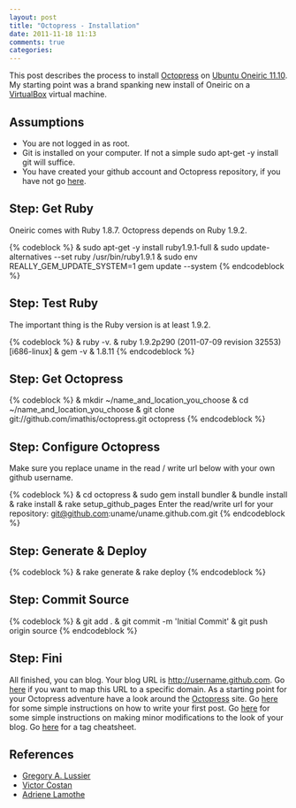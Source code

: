 ```yaml
---
layout: post
title: "Octopress - Installation"
date: 2011-11-18 11:13
comments: true
categories:
---
```


This post describes the process to install [Octopress][001] on [Ubuntu Oneiric 11.10][002]. My starting point was a brand spanking new install of Oneiric on a [VirtualBox][003] virtual machine.

<!--more-->

## Assumptions

* You are not logged in as root.
* Git is installed on your computer. If not a simple sudo apt-get -y install git will suffice.
* You have created your github account and Octopress repository, if you have not go [here][007].

## Step: Get Ruby
Oneiric comes with Ruby 1.8.7. Octopress depends on Ruby 1.9.2.

{% codeblock %}
& sudo apt-get -y install ruby1.9.1-full
& sudo update-alternatives --set ruby /usr/bin/ruby1.9.1
& sudo env REALLY_GEM_UPDATE_SYSTEM=1 gem update --system
{% endcodeblock %}

## Step: Test Ruby
The important thing is the Ruby version is at least 1.9.2.

{% codeblock %}
& ruby -v.
& ruby 1.9.2p290 (2011-07-09 revision 32553) [i686-linux]
& gem -v
& 1.8.11
{% endcodeblock %}

## Step: Get Octopress
{% codeblock %}
& mkdir ~/name_and_location_you_choose
& cd ~/name_and_location_you_choose
& git clone git://github.com/imathis/octopress.git octopress
{% endcodeblock %}

## Step: Configure Octopress
Make sure you replace uname in the read / write url below with your own github username.

{% codeblock %}
& cd octopress
& sudo gem install bundler
& bundle install
& rake install
& rake setup_github_pages
Enter the read/write url for your repository: git@github.com:uname/uname.github.com.git
{% endcodeblock %}

## Step: Generate & Deploy
{% codeblock %}
& rake generate
& rake deploy
{% endcodeblock %}

## Step: Commit Source
{% codeblock %}
& git add .
& git commit -m 'Initial Commit'
& git push origin source
{% endcodeblock %}

## Step: Fini
All finished, you can blog. Your blog URL is http://username.github.com.  Go [here][010] if you want to map this URL to a specific domain. As a starting point for your Octopress adventure have a look around the [Octopress][001] site. Go [here][009] for some simple instructions on how to write your first post. Go [here][008] for some simple instructions on making minor modifications to the look of your blog. Go [here][009] for a tag cheatsheet.


## References

* [Gregory A. Lussier][004]
* [Victor Costan][005]
* [Adriene Lamothe][006]

[001]: http://octopress.org
[002]: http://www.ubuntu.com/
[003]: https://www.virtualbox.org/
[004]: http://greglus.com/blog/2011/10/10/how-to-install-octopress-on-ubuntu/
[005]: http://blog.costan.us/2011/10/getting-mri-192-on-ubuntu-1110.html
[006]: http://answers.oreilly.com/topic/2845-installing-ruby-1-9-on-a-debian-or-ubuntu-system/
[007]: http://heterodoxic.com/blog/2011/11/17/octopress-github/
[008]: http://octopress.org/docs/configuring/
[009]: http://cheat.errtheblog.com/s/octopress
[010]: http://heterodoxic.com/blog/2011/11/18/octopress-custom-domain/
